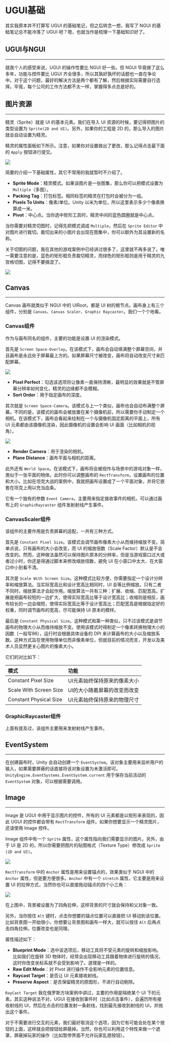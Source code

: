 # UGUI基础

其实我原本并不打算写 UGUI 的基础笔记，但之后转念一想，我写了 NGUI 的基础笔记总不能冷落了 UGUI 吧？嗯，也就当作是梳理一下基础知识好了。

## UGUI与NGUI

---

就我个人的感受来说，UGUI 的操作性要比 NGUI 好一些。但 NGUI 毕竟做了这么多年，功能与控件要比 UGUI 齐全很多，所以其孰好孰坏的话题也一直在争论中。对于这个问题，最好的解决方法是两个都有了解，然后根据实际需要自行选择。毕竟，每个公司的工作方法都不太一样，掌握得多点总是好的。

## 图片资源

---

精灵（Sprite）就是 UI 的基本元素。我们在导入 UI 资源的时候，要记得把图片的类型设置为 `Sprite(2D and UI)`。另外，如果你的工程是 2D 的，那么导入的图片就会自动设置为精灵。

精灵的属性面板如下所示。注意，如果你对设置做出了更改，那么记得点击最下面的 `Apply` 按钮进行提交。

![](http://cdn.fantasticmiao.cn/image/post/U3D/UGUI%E5%9F%BA%E7%A1%80/01.png)

简要的介绍一下基础属性，其它不常用的我就暂时不介绍了。

* **Sprite Mode**：精灵模式。如果该图片是一张图集，那么你可以把模式设置为 `Multiple`（多图）。
* **Packing Tag**：打包标签。相同标签的精灵在打包时会被分为一组。
* **Pixels To Units**：像素/单位。Unity 以米为单位，所以这里表示多少个像素换算成一米。
* **Pivot**：中心点。当你选中矩形工具时，精灵中间的蓝色圆圈就是中心点。

当你需要对精灵切图时，记得先把模式调成 `Multiple`，然后在 `Sprite Editor` 中对图片进行裁切。裁切出来的小图片会出现在图集中，你可以额外为其设置新的名称。

关于切图的问题，我在其他的游戏案例中已经讲过很多了，这里就不再多说了。唯一需要注意的是，蓝色的矩形框负责裁切精灵，而绿色的矩形框则是用于精灵的九宫格切图，记得不要搞混了。

![](http://cdn.fantasticmiao.cn/image/post/U3D/MVC%E5%BC%80%E5%8F%91%E4%BF%84%E7%BD%97%E6%96%AF%E6%96%B9%E5%9D%97/06.png)

## Canvas

---

Canvas 画布就类似于 NGUI 中的 UIRoot，都是 UI 树的根节点。画布身上有三个组件，分别是 `Canvas`、`Canvas Scaler`、`Graphic Raycaster`。我们一个个地看。

### Canvas组件

作为与画布同名的组件，主要的功能是设置 UI 的渲染模式。

首先是 `Screen Space-Overlay`。在该模式下，画布会自动填满整个屏幕空间，并且画布是永远处于屏幕最上方的。如果屏幕尺寸被改变，画布将自动改变尺寸来匹配屏幕。

![](http://cdn.fantasticmiao.cn/image/post/U3D/UGUI%E5%9F%BA%E7%A1%80/02.png)

* **Pixel Perfect**：勾选该选项将让像素一直保持清晰，最明显的效果就是不管屏幕分辨率如何变化，精灵的边缘都不会模糊。
* **Sort Order**：用于指定画布的深度。

其次就是 `Screen Space-Camera`。该模式与上一个类似，画布也会自动布满整个屏幕。不同的是，该模式的画布会被放置在某个摄像机前，所以需要你手动制定一个相机。在该模式下，画布会看起来绘制在一个与摄像机固定距离的平面上，所有 UI 元素都由该摄像机渲染，因此摄像机的设置会影响 UI 画面（比如相机的视角）。

![](http://cdn.fantasticmiao.cn/image/post/U3D/UGUI%E5%9F%BA%E7%A1%80/03.png)

* **Render Camera**：用于渲染的相机。
* **Plane Distance**：画布平面与相机的距离。

此外还有 `World Space`。在该模式下，画布将会被视作与场景中的游戏对象一样，类似于一张平面的物体。此时你可以调整画布的 `RectTransform`，设置画布的位置和大小。比如在坦克大战的案例中，我就把画布设置成了一个平面对象，并将它嵌套在坦克上用以充当血条。

它有一个独有的参数 `Event Camera`，主要用来指定接收事件的相机，可以通过画布上的 `GraphicRaycaster` 组件发射射线产生事件。

### CanvasScaler组件

该组件的主要作用是负责屏幕的适配，一共有三种方式。

首先是 `Constant Pixel Size`。该模式会调节画布像素大小从而维持缩放不变。简单点说，只有画布的大小会改变，而 UI 的缩放倍数（Scale Factor）默认是不会改变的。然而，这种做法虽然可以保持图片原本的分辨率，但是当游戏窗口过大或者过小时，你还是得通过脚本来修改缩放倍数，避免 UI 在小窗口中太大、在大窗口中小到看不清。

其次是 `Scale With Screen Size`。这种模式比较方便，你需要指定一个设计分辨率和缩放算法。当实际宽高比和设计宽高比相同时，UI 会等比例缩放。只有二者不同时，缩放算法才会起作用。缩放算法一共有三种：扩展、收缩、匹配宽高。扩展是把画布较短的一边扩大，使得实际宽高比等于设计宽高比；收缩则是相反，画布较长的一边会缩短，使得实际宽高比等于设计宽高比；匹配宽高是根据指定好的权重，同时调节画布的宽高，尽可能保持 UI 原本的模样。

最后是 `Constant Physical Size`。这种模式和第一种类似，只不过该模式是调节画布的物理大小从而维持缩放不变。使用该模式时得制定一个像素转换物理大小的因数（一般写96），运行时会根据具体设备的 DPI 来计算画布的大小以及缩放系数。这种方式旨在使用物理单位而非像素单位，但就目前的情况而言，开发以及美术人员显然更关心图片的像素大小。

它们的对比如下：

| 模式 | 功能 |
| :--- | :--- |
| Constant Pixel Size | UI元素始终保持原来的像素大小 |
| Scale With Screen Size | UI的大小随着屏幕的改变而改变 |
| Constant Physical Size | UI元素始终保持原来的物理尺寸 |

### GraphicRaycaster组件

上面有提及过，该组件主要用来发射射线产生事件。

## EventSystem

---

在创建画布时，Unity 会自动创建一个 `EventSystem`。该对象主要用来监听用户的输入，如果需要屏蔽的话直接将该对象设置为未激活即可。`UnityEngine.EventSystems.EventSystem.current` 用于保存当前活动的 `EventSystem` 对象，可以根据需要调用。

## Image

---

Image 是 UGUI 中用于显示图片的控件，所有的 UI 元素都是以矩形来表现的，因此 UGUI 的控件都会带有 `RectTransform` 组件。如果你想要显示一个精灵图片，还请使用 Image 控件。

Image 组件中有一个 `Sprite` 属性，这个属性指向我们需要显示的图片。另外，由于 UI 是 2D 的，所以你需要把图片的贴图格式（Texture Type）修改成 `Sprite (2D and UI)`。

![](http://cdn.fantasticmiao.cn/image/post/U3D/UGUI%E5%9F%BA%E7%A1%80/04.png)

`RectTransform` 中的 `Anchor` 属性是用来设置锚点的，效果类似于 NGUI 中的 `Anchor` 属性，但是要方便很多。`Anchor` 中有一个 `stretch` 属性，它主要是用来设置 UI 的拉伸方式，当然你也可以直接拖动锚点的四个小三角：

![](http://cdn.fantasticmiao.cn/image/post/U3D/UGUI%E5%9F%BA%E7%A1%80/05.png)

在上图中，背景被设置为了四角拉伸，这样背景的尺寸就会保持和父对象一致。

另外，当你按住 `Alt` 键时，点击你想要的锚点位置可以直接把 UI 移动到该位置。比如背景图一开始很小，你想要让背景图和画布一样大，就可以按住 `Alt` 后再点击四角拉伸。位置改变也是同理。

属性描述如下：

* **Blueprint Mode**：选中该选项后，移动工具将不受元素的旋转和缩放影响。比如我们在旋转 3D 物体时，经常会出现移动工具跟着物体进行旋转的情况，这时你改变坐标系就不会受到影响了。道理是一样的。
* **Raw Edit Mode**：对 Pivot 进行操作不会影响元素的位置信息。
* **Raycast Target**：是否让 UI 元素接收射线。
* **Preserve Aspect**：是否保留精灵的原图形，不进行自动剔除。

`RayCast Target` 我在俄罗斯方块案例中讲过，主要的作用是隔绝某个 UI 下的元素。其实这种说法不对，UGUI 在接收到事件时（比如点击事件），会遍历所有接收射线的 UI，然后在点击的位置发射一条射线，找到最先接收到射线的 UI，并抛出这个事件。

对于不需要进行交互的元素，我们最好取消这个选项，因为它有可能会处在某个按钮的上面，这样就会把按钮给屏蔽掉。当然，你也可以利用这个特性来做一个遮罩，屏蔽掉玩家的操作（比如暂停界面不允许玩家乱摁按钮）。